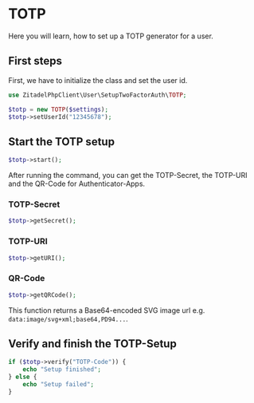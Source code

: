 # TOTP

Here you will learn, how to set up a TOTP generator for a user.

## First steps

First, we have to initialize the class and set the user id.
```php
use ZitadelPhpClient\User\SetupTwoFactorAuth\TOTP;

$totp = new TOTP($settings);
$totp->setUserId("12345678");
```

## Start the TOTP setup

```php
$totp->start();
```

After running the command, you can get the TOTP-Secret, the TOTP-URI and the QR-Code for Authenticator-Apps.

### TOTP-Secret

```php
$totp->getSecret();
```

### TOTP-URI

```php
$totp->getURI();
```

### QR-Code

```php
$totp->getQRCode();
```

This function returns a Base64-encoded SVG image url e.g. `data:image/svg+xml;base64,PD94...`.

## Verify and finish the TOTP-Setup

```php
if ($totp->verify("TOTP-Code")) {
    echo "Setup finished";
} else {
    echo "Setup failed";
}
```






